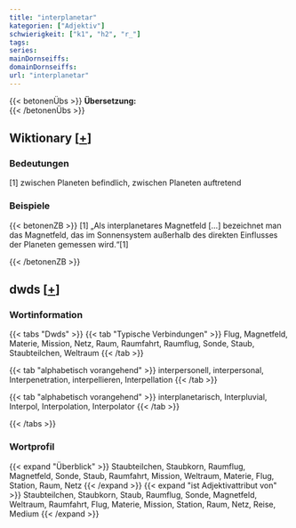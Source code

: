 ```yaml
---
title: "interplanetar"
kategorien: ["Adjektiv"]
schwierigkeit: ["k1", "h2", "r_"]
tags:
series:
mainDornseiffs:
domainDornseiffs:
url: "interplanetar"
---
```


{{< betonenÜbs >}}
**Übersetzung:**  
{{< /betonenÜbs >}}

## Wiktionary [[+](https://de.wiktionary.org/wiki/interplanetar)]

### Bedeutungen
[1] zwischen Planeten befindlich, zwischen Planeten auftretend  

### Beispiele
{{< betonenZB >}}
[1] „Als interplanetares Magnetfeld […] bezeichnet man das Magnetfeld, das im Sonnensystem außerhalb des direkten Einflusses der Planeten gemessen wird.“[1]  

{{< /betonenZB >}}


## dwds [[+](https://www.dwds.de/wb/interplanetar)]

### Wortinformation
{{< tabs "Dwds" >}}
{{< tab "Typische Verbindungen" >}}
Flug, Magnetfeld, Materie, Mission, Netz, Raum, Raumfahrt, Raumflug, Sonde, Staub, Staubteilchen, Weltraum
{{< /tab >}}

{{< tab "alphabetisch vorangehend" >}}
interpersonell, interpersonal, Interpenetration, interpellieren, Interpellation
{{< /tab >}}

{{< tab "alphabetisch vorangehend" >}}
interplanetarisch, Interpluvial, Interpol, Interpolation, Interpolator
{{< /tab >}}

{{< /tabs >}}

### Wortprofil
{{< expand "Überblick" >}} Staubteilchen, Staubkorn, Raumflug, Magnetfeld, Sonde, Staub, Raumfahrt, Mission, Weltraum, Materie, Flug, Station, Raum, Netz {{< /expand >}}
{{< expand "ist Adjektivattribut von" >}} Staubteilchen, Staubkorn, Staub, Raumflug, Sonde, Magnetfeld, Weltraum, Raumfahrt, Flug, Materie, Mission, Station, Raum, Netz, Reise, Medium {{< /expand >}}

